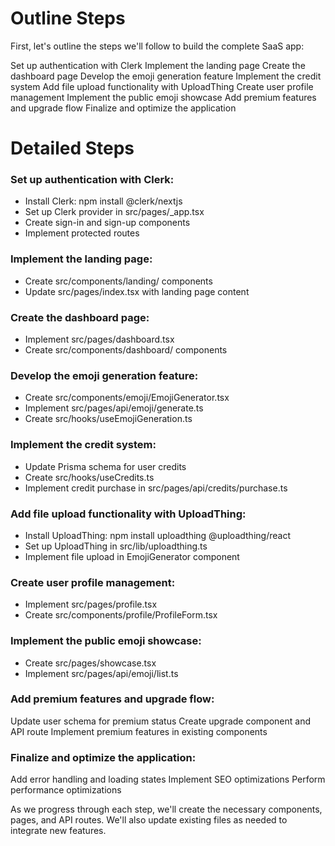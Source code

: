 # Outline Steps

First, let's outline the steps we'll follow to build the complete SaaS app:

Set up authentication with Clerk
Implement the landing page
Create the dashboard page
Develop the emoji generation feature
Implement the credit system
Add file upload functionality with UploadThing
Create user profile management
Implement the public emoji showcase
Add premium features and upgrade flow
Finalize and optimize the application


# Detailed Steps

### Set up authentication with Clerk:

- Install Clerk: npm install @clerk/nextjs
- Set up Clerk provider in src/pages/_app.tsx
- Create sign-in and sign-up components
- Implement protected routes


### Implement the landing page:

- Create src/components/landing/ components
- Update src/pages/index.tsx with landing page content


### Create the dashboard page:

- Implement src/pages/dashboard.tsx
- Create src/components/dashboard/ components


### Develop the emoji generation feature:

- Create src/components/emoji/EmojiGenerator.tsx
- Implement src/pages/api/emoji/generate.ts
- Create src/hooks/useEmojiGeneration.ts


### Implement the credit system:

- Update Prisma schema for user credits
- Create src/hooks/useCredits.ts
- Implement credit purchase in src/pages/api/credits/purchase.ts


### Add file upload functionality with UploadThing:

- Install UploadThing: npm install uploadthing @uploadthing/react
- Set up UploadThing in src/lib/uploadthing.ts
- Implement file upload in EmojiGenerator component


### Create user profile management:

- Implement src/pages/profile.tsx
- Create src/components/profile/ProfileForm.tsx


### Implement the public emoji showcase:

- Create src/pages/showcase.tsx
- Implement src/pages/api/emoji/list.ts


### Add premium features and upgrade flow:

Update user schema for premium status
Create upgrade component and API route
Implement premium features in existing components


### Finalize and optimize the application:

Add error handling and loading states
Implement SEO optimizations
Perform performance optimizations



As we progress through each step, we'll create the necessary components, pages, and API routes. We'll also update existing files as needed to integrate new features.

